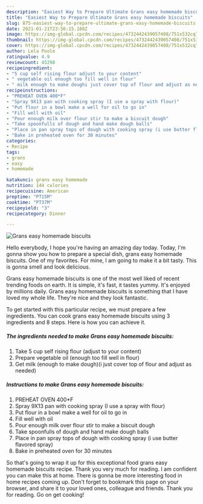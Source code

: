 ```yaml
---
description: "Easiest Way to Prepare Ultimate Grans easy homemade biscuits"
title: "Easiest Way to Prepare Ultimate Grans easy homemade biscuits"
slug: 875-easiest-way-to-prepare-ultimate-grans-easy-homemade-biscuits
date: 2021-01-21T23:56:15.188Z
image: https://img-global.cpcdn.com/recipes/4732442439057408/751x532cq70/grans-easy-homemade-biscuits-recipe-main-photo.jpg
thumbnail: https://img-global.cpcdn.com/recipes/4732442439057408/751x532cq70/grans-easy-homemade-biscuits-recipe-main-photo.jpg
cover: https://img-global.cpcdn.com/recipes/4732442439057408/751x532cq70/grans-easy-homemade-biscuits-recipe-main-photo.jpg
author: Lela Poole
ratingvalue: 4.9
reviewcount: 45298
recipeingredient:
- "5 cup self rising flour adjust to your content"
- " vegetable oil enough too fill well in flour"
- " milk enough to make doughi just cover top of flour and adjust as needed"
recipeinstructions:
- "PREHEAT OVEN 400*F"
- "Spray 9X13 pan with cooking spray (I use a spray with flour)"
- "Put flour in a bowl make a well for oil to go in"
- "Fill well with oil"
- "Pour enough milk over flour stir to make a biscuit dough"
- "Take spoonfulls of dough and hand make dough balls"
- "Place in pan spray tops of dough with cooking spray (i use butter flavored spray)"
- "Bake in preheated oven for 30 minutes"
categories:
- Recipe
tags:
- grans
- easy
- homemade

katakunci: grans easy homemade 
nutrition: 144 calories
recipecuisine: American
preptime: "PT15M"
cooktime: "PT37M"
recipeyield: "3"
recipecategory: Dinner

---
```



![Grans easy homemade biscuits](https://img-global.cpcdn.com/recipes/4732442439057408/751x532cq70/grans-easy-homemade-biscuits-recipe-main-photo.jpg)

Hello everybody, I hope you're having an amazing day today. Today, I'm gonna show you how to prepare a special dish, grans easy homemade biscuits. One of my favorites. For mine, I am going to make it a bit tasty. This is gonna smell and look delicious.

Grans easy homemade biscuits is one of the most well liked of recent trending foods on earth. It is simple, it's fast, it tastes yummy. It's enjoyed by millions daily. Grans easy homemade biscuits is something that I have loved my whole life. They're nice and they look fantastic.




To get started with this particular recipe, we must prepare a few ingredients. You can cook grans easy homemade biscuits using 3 ingredients and 8 steps. Here is how you can achieve it.

<!--inarticleads1-->

##### The ingredients needed to make Grans easy homemade biscuits:

1. Take 5 cup self rising flour (adjust to your content)
1. Prepare  vegetable oil (enough too fill well in flour)
1. Get  milk (enough to make dough)(i just cover top of flour and adjust as needed)




<!--inarticleads2-->

##### Instructions to make Grans easy homemade biscuits:

1. PREHEAT OVEN 400*F
1. Spray 9X13 pan with cooking spray (I use a spray with flour)
1. Put flour in a bowl make a well for oil to go in
1. Fill well with oil
1. Pour enough milk over flour stir to make a biscuit dough
1. Take spoonfulls of dough and hand make dough balls
1. Place in pan spray tops of dough with cooking spray (i use butter flavored spray)
1. Bake in preheated oven for 30 minutes




So that's going to wrap it up for this exceptional food grans easy homemade biscuits recipe. Thank you very much for reading. I am confident you can make this at home. There is gonna be more interesting food in home recipes coming up. Don't forget to bookmark this page on your browser, and share it to your loved ones, colleague and friends. Thank you for reading. Go on get cooking!
